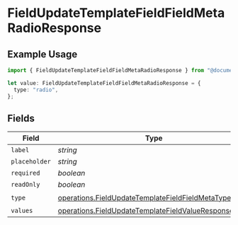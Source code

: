 # FieldUpdateTemplateFieldFieldMetaRadioResponse

## Example Usage

```typescript
import { FieldUpdateTemplateFieldFieldMetaRadioResponse } from "@documenso/sdk-typescript/models/operations";

let value: FieldUpdateTemplateFieldFieldMetaRadioResponse = {
  type: "radio",
};
```

## Fields

| Field                                                                                                                          | Type                                                                                                                           | Required                                                                                                                       | Description                                                                                                                    |
| ------------------------------------------------------------------------------------------------------------------------------ | ------------------------------------------------------------------------------------------------------------------------------ | ------------------------------------------------------------------------------------------------------------------------------ | ------------------------------------------------------------------------------------------------------------------------------ |
| `label`                                                                                                                        | *string*                                                                                                                       | :heavy_minus_sign:                                                                                                             | N/A                                                                                                                            |
| `placeholder`                                                                                                                  | *string*                                                                                                                       | :heavy_minus_sign:                                                                                                             | N/A                                                                                                                            |
| `required`                                                                                                                     | *boolean*                                                                                                                      | :heavy_minus_sign:                                                                                                             | N/A                                                                                                                            |
| `readOnly`                                                                                                                     | *boolean*                                                                                                                      | :heavy_minus_sign:                                                                                                             | N/A                                                                                                                            |
| `type`                                                                                                                         | [operations.FieldUpdateTemplateFieldFieldMetaTypeRadio](../../models/operations/fieldupdatetemplatefieldfieldmetatyperadio.md) | :heavy_check_mark:                                                                                                             | N/A                                                                                                                            |
| `values`                                                                                                                       | [operations.FieldUpdateTemplateFieldValueResponse1](../../models/operations/fieldupdatetemplatefieldvalueresponse1.md)[]       | :heavy_minus_sign:                                                                                                             | N/A                                                                                                                            |